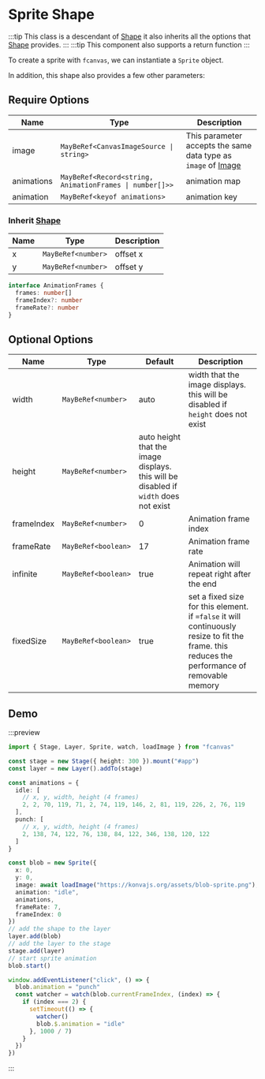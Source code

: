 # Sprite Shape

:::tip
This class is a descendant of [Shape](/guide/essentials/Shape) it also inherits all the options that [Shape](/guide/essentials/Shape) provides.
:::
:::tip
This component also supports a return function
:::

To create a sprite with `fcanvas`, we can instantiate a `Sprite` object.

In addition, this shape also provides a few other parameters:

## Require Options

| Name       | Type                                                    | Description                                                                          |
| ---------- | ------------------------------------------------------- | ------------------------------------------------------------------------------------ |
| image      | `MayBeRef<CanvasImageSource \| string>`                 | This parameter accepts the same data type as `image` of [Image](/guide/shapes/Image) |
| animations | `MayBeRef<Record<string, AnimationFrames \| number[]>>` | animation map                                                                        |
| animation  | `MayBeRef<keyof animations>`                            | animation key                                                                        |

### Inherit [Shape](/guide/essentials/Shape)

| Name | Type               | Description |
| ---- | ------------------ | ----------- |
| x    | `MayBeRef<number>` | offset x    |
| y    | `MayBeRef<number>` | offset y    |

```ts
interface AnimationFrames {
  frames: number[]
  frameIndex?: number
  frameRate?: number
}
```

## Optional Options

| Name       | Type                | Default                                                                              | Description                                                                                                                                   |
| ---------- | ------------------- | ------------------------------------------------------------------------------------ | --------------------------------------------------------------------------------------------------------------------------------------------- |
| width      | `MayBeRef<number>`  | auto                                                                                 | width that the image displays. this will be disabled if `height` does not exist                                                               |
| height     | `MayBeRef<number>`  | auto height that the image displays. this will be disabled if `width` does not exist |
| frameIndex | `MayBeRef<number>`  | 0                                                                                    | Animation frame index                                                                                                                         |
| frameRate  | `MayBeRef<boolean>` | 17                                                                                   | Animation frame rate                                                                                                                          |
| infinite   | `MayBeRef<boolean>` | true                                                                                 | Animation will repeat right after the end                                                                                                     |
| fixedSize  | `MayBeRef<boolean>` | true                                                                                 | set a fixed size for this element. if `=false` it will continuously resize to fit the frame. this reduces the performance of removable memory |

## Demo

:::preview

```ts
import { Stage, Layer, Sprite, watch, loadImage } from "fcanvas"

const stage = new Stage({ height: 300 }).mount("#app")
const layer = new Layer().addTo(stage)

const animations = {
  idle: [
    // x, y, width, height (4 frames)
    2, 2, 70, 119, 71, 2, 74, 119, 146, 2, 81, 119, 226, 2, 76, 119
  ],
  punch: [
    // x, y, width, height (4 frames)
    2, 138, 74, 122, 76, 138, 84, 122, 346, 138, 120, 122
  ]
}

const blob = new Sprite({
  x: 0,
  y: 0,
  image: await loadImage("https://konvajs.org/assets/blob-sprite.png"),
  animation: "idle",
  animations,
  frameRate: 7,
  frameIndex: 0
})
// add the shape to the layer
layer.add(blob)
// add the layer to the stage
stage.add(layer)
// start sprite animation
blob.start()

window.addEventListener("click", () => {
  blob.animation = "punch"
  const watcher = watch(blob.currentFrameIndex, (index) => {
    if (index === 2) {
      setTimeout(() => {
        watcher()
        blob.$.animation = "idle"
      }, 1000 / 7)
    }
  })
})
```

:::
